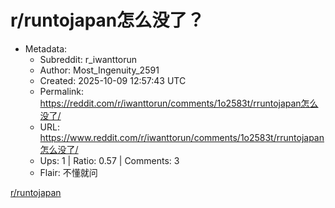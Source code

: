 # r/runtojapan怎么没了？

- Metadata:
  - Subreddit: r_iwanttorun
  - Author: Most_Ingenuity_2591
  - Created: 2025-10-09 12:57:43 UTC
  - Permalink: https://reddit.com/r/iwanttorun/comments/1o2583t/rruntojapan怎么没了/
  - URL: https://www.reddit.com/r/iwanttorun/comments/1o2583t/rruntojapan怎么没了/
  - Ups: 1 | Ratio: 0.57 | Comments: 3
  - Flair: 不懂就问


[r/runtojapan](/r/runtojapan)

